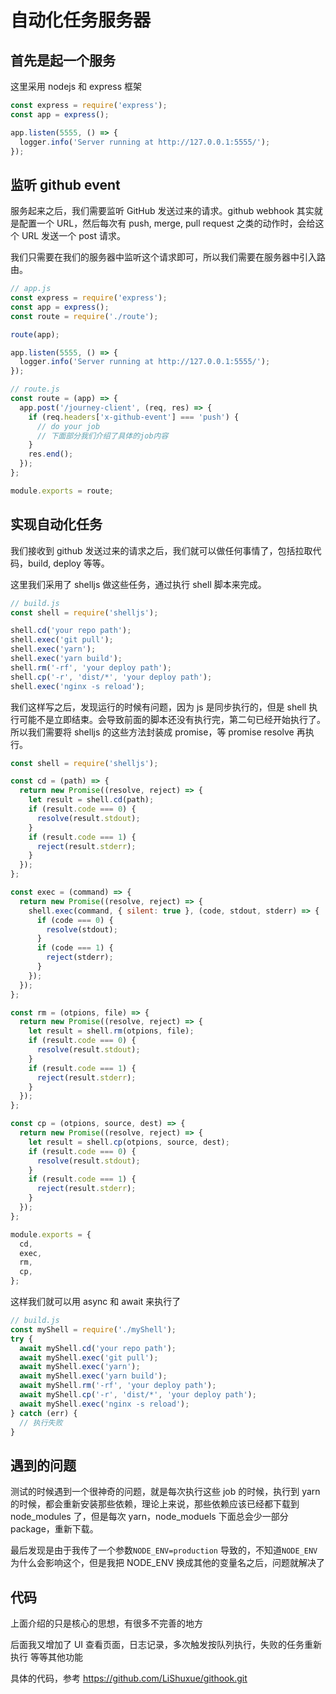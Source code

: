 # 自动化任务服务器

## 首先是起一个服务

这里采用 nodejs 和 express 框架

```js
const express = require('express');
const app = express();

app.listen(5555, () => {
  logger.info('Server running at http://127.0.0.1:5555/');
});
```

## 监听 github event

服务起来之后，我们需要监听 GitHub 发送过来的请求。github webhook 其实就是配置一个 URL，然后每次有 push, merge, pull request 之类的动作时，会给这个 URL 发送一个 post 请求。

我们只需要在我们的服务器中监听这个请求即可，所以我们需要在服务器中引入路由。

```js
// app.js
const express = require('express');
const app = express();
const route = require('./route');

route(app);

app.listen(5555, () => {
  logger.info('Server running at http://127.0.0.1:5555/');
});
```

```js
// route.js
const route = (app) => {
  app.post('/journey-client', (req, res) => {
    if (req.headers['x-github-event'] === 'push') {
      // do your job
      // 下面部分我们介绍了具体的job内容
    }
    res.end();
  });
};

module.exports = route;
```

## 实现自动化任务

我们接收到 github 发送过来的请求之后，我们就可以做任何事情了，包括拉取代码，build, deploy 等等。

这里我们采用了 shelljs 做这些任务，通过执行 shell 脚本来完成。

```js
// build.js
const shell = require('shelljs');

shell.cd('your repo path');
shell.exec('git pull');
shell.exec('yarn');
shell.exec('yarn build');
shell.rm('-rf', 'your deploy path');
shell.cp('-r', 'dist/*', 'your deploy path');
shell.exec('nginx -s reload');
```

我们这样写之后，发现运行的时候有问题，因为 js 是同步执行的，但是 shell 执行可能不是立即结束。会导致前面的脚本还没有执行完，第二句已经开始执行了。所以我们需要将 shelljs 的这些方法封装成 promise，等 promise resolve 再执行。

```js
const shell = require('shelljs');

const cd = (path) => {
  return new Promise((resolve, reject) => {
    let result = shell.cd(path);
    if (result.code === 0) {
      resolve(result.stdout);
    }
    if (result.code === 1) {
      reject(result.stderr);
    }
  });
};

const exec = (command) => {
  return new Promise((resolve, reject) => {
    shell.exec(command, { silent: true }, (code, stdout, stderr) => {
      if (code === 0) {
        resolve(stdout);
      }
      if (code === 1) {
        reject(stderr);
      }
    });
  });
};

const rm = (otpions, file) => {
  return new Promise((resolve, reject) => {
    let result = shell.rm(otpions, file);
    if (result.code === 0) {
      resolve(result.stdout);
    }
    if (result.code === 1) {
      reject(result.stderr);
    }
  });
};

const cp = (otpions, source, dest) => {
  return new Promise((resolve, reject) => {
    let result = shell.cp(otpions, source, dest);
    if (result.code === 0) {
      resolve(result.stdout);
    }
    if (result.code === 1) {
      reject(result.stderr);
    }
  });
};

module.exports = {
  cd,
  exec,
  rm,
  cp,
};
```

这样我们就可以用 async 和 await 来执行了

```js
// build.js
const myShell = require('./myShell');
try {
  await myShell.cd('your repo path');
  await myShell.exec('git pull');
  await myShell.exec('yarn');
  await myShell.exec('yarn build');
  await myShell.rm('-rf', 'your deploy path');
  await myShell.cp('-r', 'dist/*', 'your deploy path');
  await myShell.exec('nginx -s reload');
} catch (err) {
  // 执行失败
}
```

## 遇到的问题

测试的时候遇到一个很神奇的问题，就是每次执行这些 job 的时候，执行到 yarn 的时候，都会重新安装那些依赖，理论上来说，那些依赖应该已经都下载到 node_modules 了，但是每次 yarn，node_moduels 下面总会少一部分 package，重新下载。

最后发现是由于我传了一个参数`NODE_ENV=production` 导致的，不知道`NODE_ENV`为什么会影响这个，但是我把 NODE_ENV 换成其他的变量名之后，问题就解决了

## 代码

上面介绍的只是核心的思想，有很多不完善的地方

后面我又增加了 UI 查看页面，日志记录，多次触发按队列执行，失败的任务重新执行 等等其他功能

具体的代码，参考 <u>https://github.com/LiShuxue/githook.git</u>
